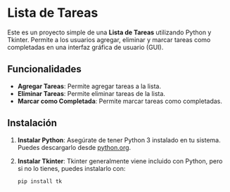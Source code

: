 # Lista de Tareas

Este es un proyecto simple de una **Lista de Tareas** utilizando Python y Tkinter. Permite a los usuarios agregar, eliminar y marcar tareas como completadas en una interfaz gráfica de usuario (GUI).

## Funcionalidades
- **Agregar Tareas**: Permite agregar tareas a la lista.
- **Eliminar Tareas**: Permite eliminar tareas de la lista.
- **Marcar como Completada**: Permite marcar tareas como completadas.

## Instalación

1. **Instalar Python**: Asegúrate de tener Python 3 instalado en tu sistema. Puedes descargarlo desde [python.org](https://www.python.org/downloads/).

2. **Instalar Tkinter**: Tkinter generalmente viene incluido con Python, pero si no lo tienes, puedes instalarlo con:
   ```bash
   pip install tk
